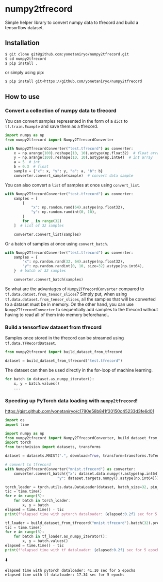 # numpy2tfrecord

Simple helper library to convert numpy data to tfrecord and build a tensorflow dataset.

## Installation
```sh
$ git clone git@github.com:yonetaniryo/numpy2tfrecord.git
$ cd numpy2tfrecord
$ pip install .
```
or simply using pip:
```sh
$ pip install git+https://github.com/yonetaniryo/numpy2tfrecord
```


## How to use
### Convert a collection of numpy data to tfrecord

You can convert samples represented in the form of a `dict` to `tf.train.Example` and save them as a tfrecord.
```python
import numpy as np
from numpy2tfrecord import Numpy2TfrecordConverter

with Numpy2TfrecordConverter("test.tfrecord") as converter:
    x = np.arange(100).reshape(10, 10).astype(np.float32)  # float array
    y = np.arange(100).reshape(10, 10).astype(np.int64)  # int array
    a = 5  # int
    b = 0.3  # float
    sample = {"x": x, "y": y, "a": a, "b": b}
    converter.convert_sample(sample)  # convert data sample
```

You can also convert a `list` of samples at once using `convert_list`.
```python
with Numpy2TfrecordConverter("test.tfrecord") as converter:
    samples = [
        {
            "x": np.random.rand(64).astype(np.float32),
            "y": np.random.randint(0, 10),
        }
        for _ in range(32)
    ]  # list of 32 samples

    converter.convert_list(samples)
```

Or a batch of samples at once using `convert_batch`.
```python
with Numpy2TfrecordConverter("test.tfrecord") as converter:
    samples = {
        "x": np.random.rand(32, 64).astype(np.float32),
        "y": np.random.randint(0, 10, size=32).astype(np.int64),
    }  # batch of 32 samples

    converter.convert_batch(samples)
```

So what are the advantages of `Numpy2TfrecordConverter` compared to `tf.data.datset.from_tensor_slices`? 
Simply put, when using `tf.data.dataset.from_tensor_slices`, all the samples that will be converted to a dataset must be in memory. 
On the other hand, you can use `Numpy2TfrecordConverter` to sequentially add samples to the tfrecord without having to read all of them into memory beforehand..



### Build a tensorflow dataset from tfrecord
Samples once stored in the tfrecord can be streamed using `tf.data.TFRecordDataset`.

```python
from numpy2tfrecord import build_dataset_from_tfrecord

dataset = build_dataset_from_tfrecord("test.tfrecord")
```

The dataset can then be used directly in the for-loop of machine learning.

```python
for batch in dataset.as_numpy_iterator():
    x, y = batch.values()
    ...
```

### Speeding up PyTorch data loading with `numpy2tfrecord`!
https://gist.github.com/yonetaniryo/c1780e58b841f30150c45233d3fe6d01

```python
import os
import time

import numpy as np
from numpy2tfrecord import Numpy2TfrecordConverter, build_dataset_from_tfrecord
import torch
from torchvision import datasets, transforms

dataset = datasets.MNIST(".", download=True, transform=transforms.ToTensor())

# convert to tfrecord
with Numpy2TfrecordConverter("mnist.tfrecord") as converter:
    converter.convert_batch({"x": dataset.data.numpy().astype(np.int64), 
                        "y": dataset.targets.numpy().astype(np.int64)})

torch_loader = torch.utils.data.DataLoader(dataset, batch_size=32, pin_memory=True, num_workers=os.cpu_count())
tic = time.time()
for e in range(5):
    for batch in torch_loader:
        x, y = batch
elapsed = time.time() - tic
print(f"elapsed time with pytorch dataloader: {elapsed:0.2f} sec for 5 epochs")

tf_loader = build_dataset_from_tfrecord("mnist.tfrecord").batch(32).prefetch(1)
tic = time.time()
for e in range(5):
    for batch in tf_loader.as_numpy_iterator():
        x, y = batch.values()
elapsed = time.time() - tic
print(f"elapsed time with tf dataloader: {elapsed:0.2f} sec for 5 epochs")
```

⬇️

```
elapsed time with pytorch dataloader: 41.10 sec for 5 epochs
elapsed time with tf dataloader: 17.34 sec for 5 epochs
```
